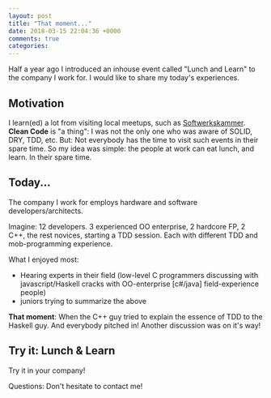 ```yaml
---
layout: post
title: "That moment..."
date: 2018-03-15 22:04:36 +0000
comments: true
categories: 
---
```

Half a year ago I introduced an inhouse event called "Lunch and Learn" to the company I work for. I would like to share my today's experiences.

## Motivation

I learn(ed) a lot from visiting local meetups, such as [Softwerkskammer](https://www.softwerkskammer.org/). **Clean Code** is "a thing": I was not the only one who was aware of SOLID, DRY, TDD, etc. But: Not everybody has the time to visit such events in their spare time. So my idea was simple: the people at work can eat lunch, and learn. In their spare time.

## Today...

The company I work for employs hardware and software developers/architects.

Imagine: 12 developers. 3 experienced OO enterprise, 2 hardcore FP, 2 C++, the rest novices, starting a TDD session. Each with different TDD and mob-programming experience.

What I enjoyed most:

- Hearing experts in their field (low-level C programmers discussing with javascript/Haskell cracks with OO-enterprise [c#/java] field-experience people)
- juniors trying to summarize the above

**That moment**: When the C++ guy tried to explain the essence of TDD to the Haskell guy. And everybody pitched in! Another discussion was on it's way!

## Try it: Lunch & Learn

Try it in your company!

Questions: Don't hesitate to contact me!


